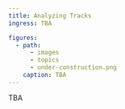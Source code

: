 ```yaml
---
title: Analyzing Tracks
ingress: TBA

figures:
  - path:
      - images
      - topics
      - under-construction.png
    caption: TBA
---
```


TBA
